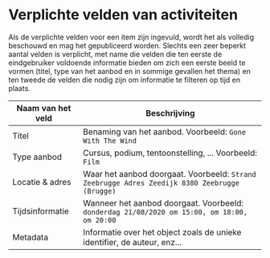 ---
---

# Verplichte velden van activiteiten

Als de verplichte velden voor een item zijn ingevuld, wordt het als volledig beschouwd en mag het gepubliceerd worden. Slechts een zeer beperkt aantal velden is verplicht, met name die velden die ten eerste de eindgebruiker voldoende informatie bieden om zich een eerste beeld te vormen (titel, type van het aanbod en in sommige gevallen het thema) en ten tweede de velden die nodig zijn om informatie te filteren op tijd en plaats.

| Naam van het veld | Beschrijving
| -- | -- |
|Titel | Benaming van het aanbod. Voorbeeld: ```Gone With The Wind ``` |
|Type aanbod| Cursus, podium, tentoonstelling, ... Voorbeeld: ```Film```|
|Locatie & adres|	Waar het aanbod doorgaat. Voorbeeld: ```Strand Zeebrugge Adres Zeedijk 8380 Zeebrugge (Brugge) ```|
|Tijdsinformatie|	Wanneer het aanbod doorgaat. Voorbeeld: ```donderdag 21/08/2020 om 15:00, om 18:00, om 20:00 ```|
|Metadata|Informatie over het object zoals de unieke identifier, de auteur, enz...   |
